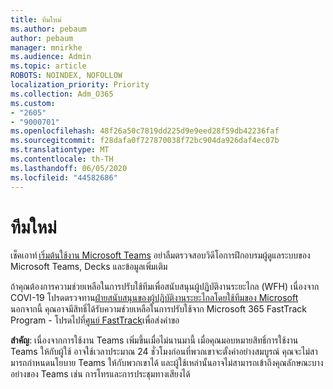 ```yaml
---
title: ทีมใหม่
ms.author: pebaum
author: pebaum
manager: mnirkhe
ms.audience: Admin
ms.topic: article
ROBOTS: NOINDEX, NOFOLLOW
localization_priority: Priority
ms.collection: Adm_O365
ms.custom:
- "2605"
- "9000701"
ms.openlocfilehash: 48f26a50c7819dd225d9e9eed28f59db42236faf
ms.sourcegitcommit: f28dafa0f727870038f72bc904da926daf4ec07b
ms.translationtype: MT
ms.contentlocale: th-TH
ms.lasthandoff: 06/05/2020
ms.locfileid: "44582686"
---
```

# <a name="new-to-microsoft-teams"></a>ทีมใหม่

เช็คเอาท์ [เริ่มต้นใช้งาน Microsoft Teams](https://docs.microsoft.com/microsoftteams/get-started-with-teams-quick-start) อย่าลืมตรวจสอบวิดีโอการฝึกอบรมผู้ดูแลระบบของ Microsoft Teams, Decks และข้อมูลเพิ่มเติม

ถ้าคุณต้องการความช่วยเหลือในการปรับใช้ทีมเพื่อสนับสนุนผู้ปฏิบัติงานระยะไกล (WFH) เนื่องจาก COVI-19 โปรดตรวจทาน[ฝ่ายสนับสนุนของผู้ปฏิบัติงานระยะไกลโดยใช้ทีมของ Microsoft](https://docs.microsoft.com/microsoftteams/support-remote-work-with-teams) นอกจากนี้ คุณอาจมีสิทธิ์ได้รับความช่วยเหลือในการปรับใช้จาก Microsoft 365 FastTrack Program - โปรดไปที่[ศูนย์ FastTrack](https://www.microsoft.com/fasttrack)เพื่อส่งคําขอ

**สําคัญ**: เนื่องจากการใช้งาน Teams เพิ่มขึ้นเมื่อไม่นานมานี้ เมื่อคุณมอบหมายสิทธิ์การใช้งาน Teams ให้กับผู้ใช้ อาจใช้เวลาประมาณ 24 ชั่วโมงก่อนที่พวกเขาจะตั้งค่าอย่างสมบูรณ์ คุณจะไม่สามารถกําหนดนโยบาย Teams ให้กับพวกเขาได้ และผู้ใช้เหล่านั้นอาจไม่สามารถเข้าถึงคุณลักษณะบางอย่างของ Teams เช่น การโทรและการประชุมทางเสียงได้
